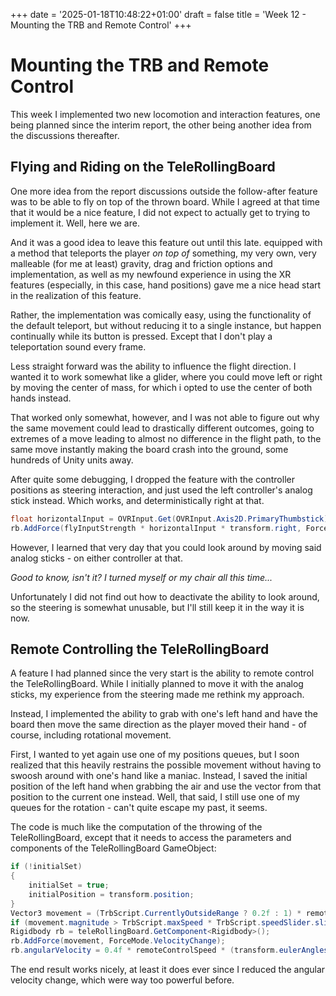 +++
date = '2025-01-18T10:48:22+01:00'
draft = false
title = 'Week 12 - Mounting the TRB and Remote Control'
+++

# Mounting the TRB and Remote Control
This week I implemented two new locomotion and interaction features, one being planned since the interim report, the other being another idea from the discussions thereafter.

## Flying and Riding on the TeleRollingBoard
One more idea from the report discussions outside the follow-after feature was to be able to fly on top of the thrown board. While I agreed at that time that it would be a nice feature, I did not expect to actually get to trying to implement it. Well, here we are.

And it was a good idea to leave this feature out until this late. equipped with a method that teleports the player *on top of* something, my very own, very malleable (for me at least) gravity, drag and friction options and implementation, as well as my newfound experience in using the XR features (especially, in this case, hand positions) gave me a nice head start in the realization of this feature.

Rather, the implementation was comically easy, using the functionality of the default teleport, but without reducing it to a single instance, but happen continually while its button is pressed. Except that I don't play a teleportation sound every frame.

Less straight forward was the ability to influence the flight direction. I wanted it to work somewhat like a glider, where you could move left or right by moving the center of mass, for which i opted to use the center of both hands instead.

That worked only somewhat, however, and I was not able to figure out why the same movement could lead to drastically different outcomes, going to extremes of a move leading to almost no difference in the flight path, to the same move instantly making the board crash into the ground, some hundreds of Unity units away.

After quite some debugging, I dropped the feature with the controller positions as steering interaction, and just used the left controller's analog stick instead. Which works, and deterministically right at that.

```csharp
float horizontalInput = OVRInput.Get(OVRInput.Axis2D.PrimaryThumbstick).x;
rb.AddForce(flyInputStrength * horizontalInput * transform.right, ForceMode.Force);
```

However, I learned that very day that you could look around by moving said analog sticks - on either controller at that.

*Good to know, isn't it? I turned myself or my chair all this time...*

Unfortunately I did not find out how to deactivate the ability to look around, so the steering is somewhat unusable, but I'll still keep it in the way it is now.

## Remote Controlling the TeleRollingBoard
A feature I had planned since the very start is the ability to remote control the TeleRollingBoard. While I initially planned to move it with the analog sticks, my experience from the steering made me rethink my approach.

Instead, I implemented the ability to grab with one's left hand and have the board then move the same direction as the player moved their hand - of course, including rotational movement.

First, I wanted to yet again use one of my positions queues, but I soon realized that this heavily restrains the possible movement without having to swoosh around with one's hand like a maniac. Instead, I saved the initial position of the left hand when grabbing the air and use the vector from that position to the current one instead. Well, that said, I still use one of my queues for the rotation - can't quite escape my past, it seems.

The code is much like the computation of the throwing of the TeleRollingBoard, except that it needs to access the parameters and components of the TeleRollingBoard GameObject:

```csharp
if (!initialSet)
{
    initialSet = true;
    initialPosition = transform.position;
}
Vector3 movement = (TrbScript.CurrentlyOutsideRange ? 0.2f : 1) * remoteControlSpeed * (transform.position - initialPosition);
if (movement.magnitude > TrbScript.maxSpeed * TrbScript.speedSlider.sliderValue) movement = TrbScript.maxSpeed * TrbScript.speedSlider.sliderValue * movement.normalized;
Rigidbody rb = teleRollingBoard.GetComponent<Rigidbody>();
rb.AddForce(movement, ForceMode.VelocityChange);
rb.angularVelocity = 0.4f * remoteControlSpeed * (transform.eulerAngles - oldRotations.Peek()) / nrOldPositions;
```

The end result works nicely, at least it does ever since I reduced the angular velocity change, which were way too powerful before.